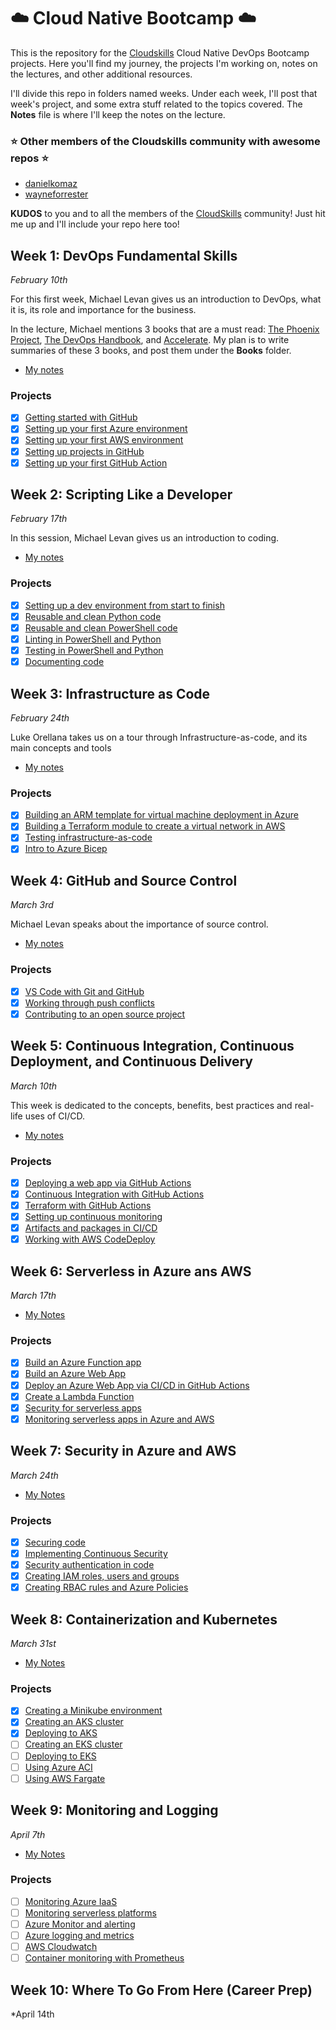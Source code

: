 # :cloud: Cloud Native Bootcamp :cloud:

This is the repository for the [Cloudskills](https://cloudskills.io/) Cloud Native DevOps Bootcamp projects. Here you'll find my journey, the projects I'm working on, notes on the lectures, and other additional resources.

I'll divide this repo in folders named weeks. Under each week, I'll post that week's project, and some extra stuff related to the topics covered. The **Notes** file is where I'll keep the notes on the lecture.

### :star: Other members of the Cloudskills community with awesome repos :star:

- [danielkomaz](https://github.com/danielkomaz/cloudskillsbootcamp)
- [wayneforrester](https://github.com/wayneforrester/cloudskills-cloudnative-devops-bootcamp)

**KUDOS** to you and to all the members of the [CloudSkills](https://github.com/cloudskills) community! Just hit me up and I'll include your repo here too!

## Week 1: DevOps Fundamental Skills

*February 10th*

For this first week, Michael Levan gives us an introduction to DevOps, what it is, its role and importance for the business.

In the lecture, Michael mentions 3 books that are a must read: [The Phoenix Project](https://itrevolution.com/the-phoenix-project/), [The DevOps Handbook](https://itrevolution.com/book/the-devops-handbook/), and [Accelerate](https://itrevolution.com/book/accelerate/). My plan is to write summaries of these 3 books, and post them under the **Books** folder.

- [My notes](Week1/Notes_week1.md)

### Projects

- [x] [Getting started with GitHub](Week1/1_GitHub_Getting_Started.md)
- [x] [Setting up your first Azure environment](Week1/2_SettingUp_Azure.md)
- [x] [Setting up your first AWS environment](Week1/3_SettingUp_AWS.md)
- [x] [Setting up projects in GitHub](Week1/4_GitHub_Projects.md)
- [x] [Setting up your first GitHub Action](Week1/5_First_GitHub_Action.md)

## Week 2: Scripting Like a Developer

*February 17th*

In this session, Michael Levan gives us an introduction to coding.

- [My notes](Week2/Notes_week2.md)

### Projects

- [x] [Setting up a dev environment from start to finish](Week2/1_dev_environment.md)
- [x] [Reusable and clean Python code](Week2/2_Reusable_clean_Python.md)
- [x] [Reusable and clean PowerShell code](Week2/3_Reusable_PowerShell_code.md)
- [x] [Linting in PowerShell and Python](Week2/4_Linting_PowerShell_Python.md)
- [x] [Testing in PowerShell and Python](Week2/5_Testing_PowerShell_Python.md)
- [x] [Documenting code](Week2/6_Documenting_code.md)

## Week 3: Infrastructure as Code

*February 24th*

Luke Orellana takes us on a tour through Infrastructure-as-code, and its main concepts and tools

- [My notes](Week3/Notes_week3.md)

### Projects

- [x] [Building an ARM template for virtual machine deployment in Azure](Week3/1_ARM_template_VM_Azure.md)
- [x] [Building a Terraform module to create a virtual network in AWS](Week3/2_Terraform_module_vnet_aws.md)
- [x] [Testing infrastructure-as-code](Week3/3_Testing_IaC.md)
- [x] [Intro to Azure Bicep](Week3/4_Intro_Azure_Bicep.md)

## Week 4: GitHub and Source Control

*March 3rd*

Michael Levan speaks about the importance of source control.

- [My notes](Week4/Notes_week4.md)

### Projects

- [x] [VS Code with Git and GitHub](Week4/1_VSCode_Git_GitHub.md)
- [x] [Working through push conflicts](Week4/2_Working_Push_Conflicts.md)
- [x] [Contributing to an open source project](Week4/3_Contributing_Open_Source.md)

## Week 5: Continuous Integration, Continuous Deployment, and Continuous Delivery

*March 10th*

This week is dedicated to the concepts, benefits, best practices and real-life uses of CI/CD.

- [My notes](Week5/Notes_week5.md)

### Projects

- [x] [Deploying a web app via GitHub Actions](Week5/1_Deploy_Web_App_GitHubActions.md)
- [x] [Continuous Integration with GitHub Actions](Week5/2_CI_GitHubActions.md)
- [x] [Terraform with GitHub Actions](Week5/3_Terraform_GitHubActions.md)
- [x] [Setting up continuous monitoring](Week5/4_Setting_Up_Continuous_Monitoring.md)
- [x] [Artifacts and packages in CI/CD](Week5/5_Artifacts_Packages_CICD.md)
- [x] [Working with AWS CodeDeploy](Week5/6_Working_AWS_CodeDeploy.md)

## Week 6: Serverless in Azure ans AWS

*March 17th*

- [My Notes](Week6/Notes_week6.md)

### Projects

- [x] [Build an Azure Function app](Week6/1_Azure_Function.md)
- [x] [Build an Azure Web App](Week6/2_Azure_WebApp.md)
- [x] [Deploy an Azure Web App via CI/CD in GitHub Actions](Week6/3_Azure_WebApp_CICD_GitHubActions.md)
- [x] [Create a Lambda Function](Week6/4_Lambda_Function.md)
- [x] [Security for serverless apps](Week6/5_Security_Serverless.md)
- [x] [Monitoring serverless apps in Azure and AWS](Week6/6_Monitoring_Serverless.md)

## Week 7: Security in Azure and AWS

*March 24th*

- [My Notes](Week7/Notes_Week7.md)

### Projects

- [x] [Securing code](Week7/1_Securing_Code.md)
- [x] [Implementing Continuous Security](Week7/2_Continuous_Security.md)
- [x] [Security authentication in code](Week7/3_Security_Authentication.md)
- [x] [Creating IAM roles, users and groups](Week7/4_IAM_Roles.md)
- [x] [Creating RBAC rules and Azure Policies](Week7/5_RBAC_Policies.md)

## Week 8: Containerization and Kubernetes

*March 31st*

- [My Notes](Week8/Notes_Week8.md)

### Projects

- [x] [Creating a Minikube environment](Week8/1_Minikube_Env.md)
- [x] [Creating an AKS cluster](Week8/2_AKS_Cluster.md)
- [x] [Deploying to AKS](Week8/3_Deploy_AKS.md)
- [ ] [Creating an EKS cluster](Week8/4_EKS_Cluster.md)
- [ ] [Deploying to EKS](Week8/5_Deploy_EKS.md)
- [ ] [Using Azure ACI](Week8/6_Azure_ACI.md)
- [ ] [Using AWS Fargate](Week8/7_AWS_Fargate.md)

## Week 9: Monitoring and Logging

*April 7th*

- [My Notes](Week9/Notes_Week9.md)

### Projects

- [ ] [Monitoring Azure IaaS](Week9/1_Azure_IaaS.md)
- [ ] [Monitoring serverless platforms](Week9/2_Serverless.md)
- [ ] [Azure Monitor and alerting](Week9/3_Azure_Monitor.md)
- [ ] [Azure logging and metrics](Week9/4_Azure_logs_metrics.md)
- [ ] [AWS Cloudwatch](Week9/5_AWS_Cloudwatch.md)
- [ ] [Container monitoring with Prometheus](Week9/6_Prometheus.md)

## Week 10: Where To Go From Here (Career Prep)

*April 14th
